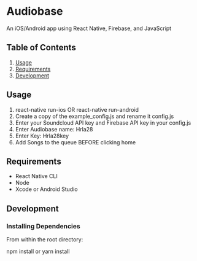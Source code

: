 # Audiobase

An iOS/Android app using React Native, Firebase, and JavaScript

## Table of Contents

1. [Usage](#Usage)
1. [Requirements](#requirements)
1. [Development](#development)

## Usage

1. react-native run-ios OR react-native run-android
2. Create a copy of the example_config.js and rename it config.js
3. Enter your Soundcloud API key and Firebase API key in your config.js
4. Enter Audiobase name: Hrla28
5. Enter Key: Hrla28key
6. Add Songs to the queue BEFORE clicking home

## Requirements

- React Native CLI
- Node
- Xcode or Android Studio

## Development

### Installing Dependencies

From within the root directory:

npm install or yarn install

